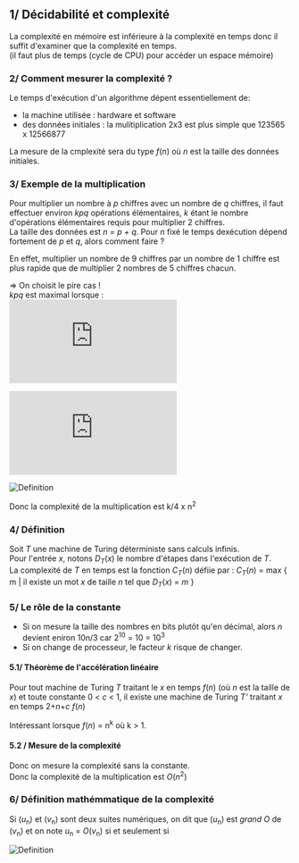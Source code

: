 ## 1/ Décidabilité et complexité  

La complexité en mémoire est inférieure à la complexité en temps donc il suffit d'examiner que la complexité en temps.  
(il faut plus de temps (cycle de CPU) pour accéder un espace mémoire)  

### 2/ Comment mesurer la complexité ?

Le temps d'exécution d'un algorithme dépent essentiellement de:
- la machine utilisée : hardware et software
- des données initiales : la mulitiplication 2x3 est plus simple que 123565 x 12566877  

La mesure de la cmplexité sera du type _f_(_n_) où _n_ est la taille des données initiales. 

### 3/ Exemple de la multiplication

Pour multiplier un nombre à  _p_ chiffres avec un nombre de _q_ chiffres, il faut effectuer environ _kpq_ opérations élémentaires, _k_ étant le nombre d'opérations élémentaires requis pour multiplier 2 chiffres.  
La taille des données est _n = p + q_. Pour _n_ fixé le temps dexécution dépend fortement de _p_ et _q_, alors comment faire ?  

En effet, multiplier un nombre de 9 chiffres par un nombre de 1 chiffre est plus rapide que de multiplier 2 nombres de 5 chiffres chacun. 

=> On choisit le pire cas !   
_kpq_ est maximal lorsque :  
![\Large p=q=\frac{n}{2}](https://latex.codecogs.com/svg.latex?p%3Dq%3D)  

![Formula](https://latex.codecogs.com/svg.latex?p%3Dq%3D%5Cfrac%7Bn%7D%7B2%7D)  

![Definition](https://latex.codecogs.com/svg.latex?%5Cexists%20M%20%5Cin%20%5Cmathbb%7BR%7D%5E%7B+%7D%20,%20%5Cexists%20n_%7Bo%7D%20%5Cin%20%5Cmathbb%7BN%7D,%20%5Cforall%20n%20>%20n_%7Bo%7D,%20%5Cmid%20u_%7Bn%7D%20%5Cmid%20%5Cleqslant%20n%20%5Cmid%20v_%7Bn%7D%20%5Cmid)

Donc la complexité de la multiplication est k/4 x n<sup>2</sup>

### 4/ Définition

Soit _T_ une machine de Turing déterministe sans calculs infinis.  
Pour l'entrée _x_, notons _D_<sub><i>T</i></sub>(_x_) le nombre d'étapes dans l'exécution de _T_.  
La complexité de _T_ en temps est la fonction _C_<sub><i>T</i></sub>(_n_) défiie par : 
_C_<sub><i>T</i></sub>(_n_)  = max { m | il existe un mot _x_ de taille _n_ tel que _D_<sub><i>T</i></sub>(_x_) = _m_ }

### 5/ Le rôle de la constante

- Si on mesure la taille des nombres en bits plutôt qu'en décimal, alors _n_ devient eniron 10n/3 car 2<sup>10</sup> = 10 = 10<sup>3</sup> 
- Si on change de processeur, le facteur _k_ risque de changer.  

#### 5.1/ Théorème de l'accélération linéaire

Pour tout machine de Turing _T_ traitant le _x_ en temps _f_(_n_) (où _n_ est la taille de _x_) et toute constante 0 < _c_ < 1, il existe une machine de Turing _T'_ traitant _x_ en temps 2+_n_+_c_ _f_(_n_)  

Intéressant lorsque _f_(_n_) = n<sup>k</sup> où k > 1. 

#### 5.2 / Mesure de la complexité 

Donc on mesure la complexité sans la constante.  
Donc la complexité de la multiplication est _O_(_n_<sup>2</sup>)  


### 6/ Définition mathémmatique de la complexité

Si (_u_<sub>n</sub>) et (_v_<sub>n</sub>) sont deux suites numériques, on dit que (_u_<sub>n</sub>) est _grand O_ de (_v_<sub>n</sub>) et on note _u_<sub>n</sub> = _O_(_v_<sub>n</sub>) si et seulement si

![Definition](https://latex.codecogs.com/svg.latex?%5Cexists%20M%20%5Cin%20%5Cmathbb%7BR%7D%5E%7B+%7D%20,%20%5Cexists%20n_%7Bo%7D%20%5Cin%20%5Cmathbb%7BN%7D,%20%5Cforall%20n%20>%20n_%7Bo%7D,%20%5Cmid%20u_%7Bn%7D%20%5Cmid%20%5Cleqslant%20n%20%5Cmid%20v_%7Bn%7D%20%5Cmid)











